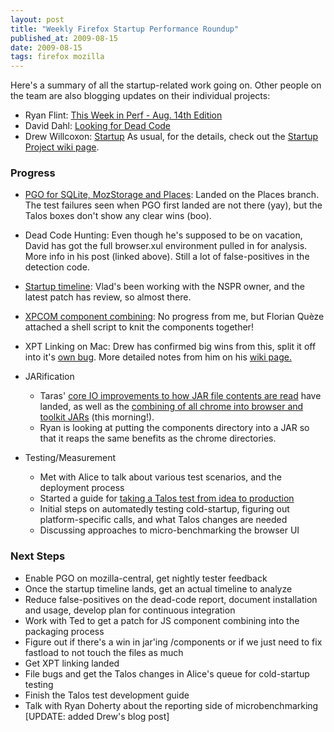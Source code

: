 ```yaml
---
layout: post
title: "Weekly Firefox Startup Performance Roundup"
published_at: 2009-08-15
date: 2009-08-15
tags: firefox mozilla
---
```


Here's a summary of all the startup-related work going on. Other people on the team are also blogging updates on their individual projects:

*   Ryan Flint: [This Week in Perf - Aug. 14th Edition](http://screwedbydesign.com/blog/2009/08/this-week-in-perf-aug14.php)
*   David Dahl: [Looking for Dead Code](http://daviddahl.blogspot.com/2009/08/looking-for-dead-code.html)
*   Drew Willcoxon: [Startup](http://blog.mozilla.com/adw/2009/08/14/startup/)
As usual, for the details, check out the [Startup Project wiki page](https://wiki.mozilla.org/Firefox/Projects/Startup_Time_Improvements "Startup Improvements wiki").

### Progress

*   [PGO for SQLite, MozStorage and Places](https://bugzilla.mozilla.org/show_bug.cgi?id=419893): Landed on the Places branch. The test failures seen when PGO first landed are not there (yay), but the Talos boxes don't show any clear wins (boo).
*   Dead Code Hunting: Even though he's supposed to be on vacation, David has got the full browser.xul environment pulled in for analysis. More info in his post (linked above). Still a lot of false-positives in the detection code.
*   [Startup timeline](https://bugzilla.mozilla.org/show_bug.cgi?id=480735): Vlad's been working with the NSPR owner, and the latest patch has review, so almost there.
*   [XPCOM component combining](https://bugzilla.mozilla.org/show_bug.cgi?id=507038): No progress from me, but Florian Quèze <span></span>attached a shell script to knit the components together!
*   XPT Linking on Mac: Drew has confirmed big wins from this, split it off into it's [own bug](https://bugzilla.mozilla.org/show_bug.cgi?id=510309). More detailed notes from him on his [wiki page.](https://wiki.mozilla.org/Firefox/Projects/Startup_Time_Improvements/adw_notes)
*   JARification

    *   Taras' [core IO improvements to how JAR file contents are read](https://bugzilla.mozilla.org/show_bug.cgi?id=504864) have landed, as well as the [combining of all chrome into browser and toolkit JARs](https://bugzilla.mozilla.org/show_bug.cgi?id=468011) (this morning!).
    *   Ryan is looking at putting the components directory into a JAR so that it reaps the same benefits as the chrome directories.

*   Testing/Measurement

    *   Met with Alice to talk about various test scenarios, and the deployment process
    *   Started a guide for [taking a Talos test from idea to production](https://wiki.mozilla.org/Testing/Talos/NewTests "Creating a new Talos test")
    *   Initial steps on automatedly testing cold-startup, figuring out platform-specific calls, and what Talos changes are needed
    *   Discussing approaches to micro-benchmarking the browser UI

### Next Steps

*   Enable PGO on mozilla-central, get nightly tester feedback
*   Once the startup timeline lands, get an actual timeline to analyze
*   Reduce false-positives on the dead-code report, document installation and usage, develop plan for continuous integration
*   Work with Ted to get a patch for JS component combining into the packaging process
*   Figure out if there's a win in jar'ing /components or if we just need to fix fastload to not touch the files as much
*   Get XPT linking landed
*   File bugs and get the Talos changes in Alice's queue for cold-startup testing
*   Finish the Talos test development guide
*   Talk with Ryan Doherty about the reporting side of microbenchmarking
[UPDATE: added Drew's blog post]